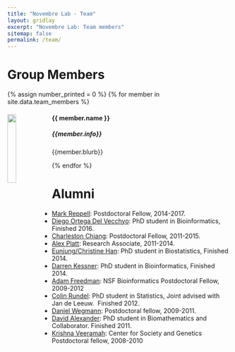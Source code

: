 ```yaml
---
title: "Novembre Lab - Team"
layout: gridlay
excerpt: "Novembre Lab: Team members"
sitemap: false
permalink: /team/
---
```


# Group Members

{% assign number_printed = 0 %}
{% for member in site.data.team_members %}

<div class="row">

<div class="col-sm-11 clearfix">
  <img src="{{ site.url }}{{ site.baseurl }}/images/teampic/{{ member.photo }}" class="img-responsive" width="20%" style="float: left" />
  <h4>{{ member.name }}</h4>
  <h5><i>{{member.info}}</i></h5>
  <p>{{member.blurb}}</p>
</div>


</div>

{% endfor %}


# Alumni

- [Mark Reppell](http://mreppell.github.io/): Postdoctoral Fellow, 2014-2017.
- [Diego Ortega Del Vecchyo](http://diegoortega.bol.ucla.edu/): PhD student in Bioinformatics, Finished 2016.
- [Charleston Chiang](https://sites.google.com/site/charlestonchiang/): Postdoctoral Fellow, 2011-2015.
- [Alex Platt](http://www.alexanderplatt.org): Research Associate, 2011-2014.
- [Eunjung/Christine Han](https://www.linkedin.com/pub/eunjung-christine-han/85/5a8/510): PhD student in Biostatistics, Finished 2014.
- [Darren Kessner](https://www.linkedin.com/in/darrenkessner): PhD student in Bioinformatics, Finished 2014.
- [Adam Freedman](https://www.linkedin.com/pub/adam-freedman/17/811/b92): NSF Bioinformatics Postdoctoral Fellow, 2009-2012
- [Colin Rundel](https://stat.duke.edu/~cr173/): PhD student in Statistics, Joint advised with Jan de Leeuw.  Finished 2012.
- [Daniel Wegmann](http://www.unifr.ch/biochem/index.php?id=789): Postdoctoral fellow, 2009-2011.
- [David Alexander](http://dalexander.github.io/): PhD student in Biomathematics and Collaborator. Finished 2011.
- [Krishna Veeramah](http://life.bio.sunysb.edu/ee/veeramahlab/): Center for Society and Genetics Postdoctoral fellow, 2008-2010
